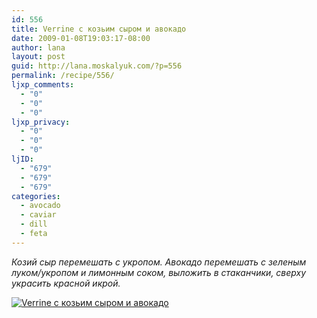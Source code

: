```yaml
---
id: 556
title: Verrine с козьим сыром и авокадо
date: 2009-01-08T19:03:17-08:00
author: lana
layout: post
guid: http://lana.moskalyuk.com/?p=556
permalink: /recipe/556/
ljxp_comments:
  - "0"
  - "0"
  - "0"
ljxp_privacy:
  - "0"
  - "0"
  - "0"
ljID:
  - "679"
  - "679"
  - "679"
categories:
  - avocado
  - caviar
  - dill
  - feta
---
```

_Козий сыр перемешать с укропом. Авокадо перемешать с зеленым луком/укропом и лимонным соком, выложить в стаканчики, сверху украсить красной икрой._

<a class="flickr-image" title="Verrine с козьим сыром и авокадо" rel="flickr-mgr" href="http://www.flickr.com/photos/67405678@N00/3169556028/"><img class="flickr-large" longdesc="http://farm4.static.flickr.com/3114/3169556028_ea3873968a_o.jpg" src="http://farm4.static.flickr.com/3114/3169556028_7897e1993a.jpg" alt="Verrine с козьим сыром и авокадо" /></a>